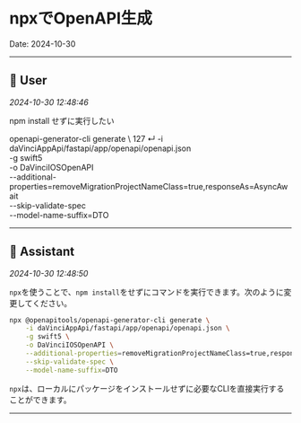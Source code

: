 # npxでOpenAPI生成

Date: 2024-10-30

---

## 👤 User
*2024-10-30 12:48:46*

npm install せずに実行したい

openapi-generator-cli generate \                                                                                                                                                                                                                            127 ↵
              -i daVinciAppApi/fastapi/app/openapi/openapi.json \
              -g swift5 \
              -o DaVinciIOSOpenAPI \
              --additional-properties=removeMigrationProjectNameClass=true,responseAs=AsyncAwait \
              --skip-validate-spec \
              --model-name-suffix=DTO

---

## 🤖 Assistant
*2024-10-30 12:48:50*

`npx`を使うことで、`npm install`をせずにコマンドを実行できます。次のように変更してください。

```bash
npx @openapitools/openapi-generator-cli generate \
    -i daVinciAppApi/fastapi/app/openapi/openapi.json \
    -g swift5 \
    -o DaVinciIOSOpenAPI \
    --additional-properties=removeMigrationProjectNameClass=true,responseAs=AsyncAwait \
    --skip-validate-spec \
    --model-name-suffix=DTO
```

`npx`は、ローカルにパッケージをインストールせずに必要なCLIを直接実行することができます。

---
